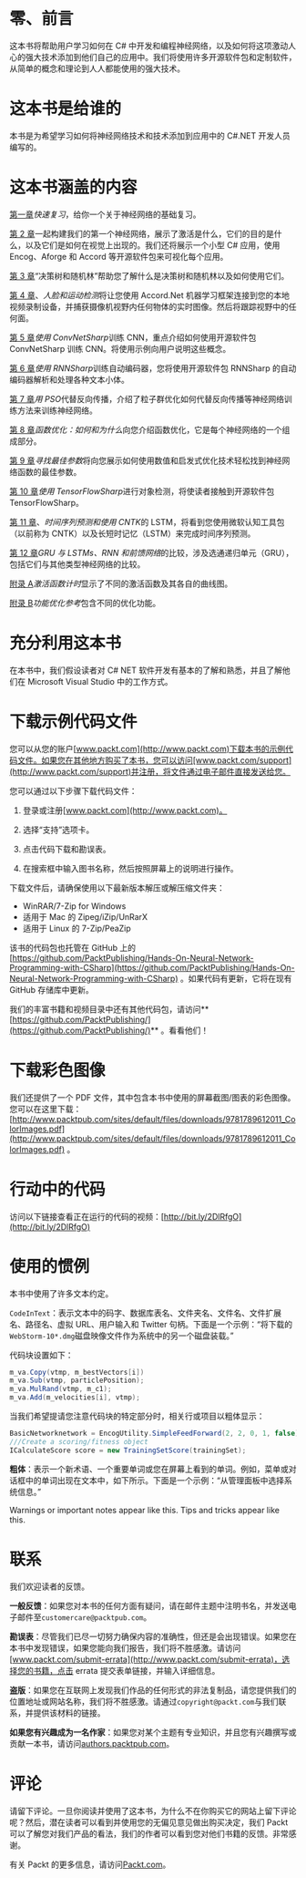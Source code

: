 # 零、前言

这本书将帮助用户学习如何在 C# 中开发和编程神经网络，以及如何将这项激动人心的强大技术添加到他们自己的应用中。我们将使用许多开源软件包和定制软件，从简单的概念和理论到人人都能使用的强大技术。

# 这本书是给谁的

本书是为希望学习如何将神经网络技术和技术添加到应用中的 C#.NET 开发人员编写的。

# 这本书涵盖的内容

[第一章](01.html)*快速复习*，给你一个关于神经网络的基础复习。

[第 2 章](02.html)一起构建我们的第一个神经网络，展示了激活是什么，它们的目的是什么，以及它们是如何在视觉上出现的。我们还将展示一个小型 C# 应用，使用 Encog、Aforge 和 Accord 等开源软件包来可视化每个应用。

[第 3 章](03.html)“决策树和随机林”帮助您了解什么是决策树和随机林以及如何使用它们。

[第 4 章](04.html)、*人脸和运动检测*将让您使用 Accord.Net 机器学习框架连接到您的本地视频录制设备，并捕获摄像机视野内任何物体的实时图像。然后将跟踪视野中的任何面。

[第 5 章](05.html)*使用 ConvNetSharp*训练 CNN，重点介绍如何使用开源软件包 ConvNetSharp 训练 CNN。将使用示例向用户说明这些概念。

[第 6 章](06.html)*使用 RNNSharp*训练自动编码器，您将使用开源软件包 RNNSharp 的自动编码器解析和处理各种文本小体。

[第 7 章](07.html)*用 PSO*代替反向传播，介绍了粒子群优化如何代替反向传播等神经网络训练方法来训练神经网络。

[第 8 章](08.html)*函数优化：如何和为什么*向您介绍函数优化，它是每个神经网络的一个组成部分。

[第 9 章](09.html)*寻找最佳参数*将向您展示如何使用数值和启发式优化技术轻松找到神经网络函数的最佳参数。

[第 10 章](10.html)*使用 TensorFlowSharp*进行对象检测，将使读者接触到开源软件包 TensorFlowSharp。

[第 11 章](11.html)、*时间序列预测和使用 CNTK*的 LSTM，将看到您使用微软认知工具包（以前称为 CNTK）以及长短时记忆（LSTM）来完成时间序列预测。

[第 12 章](12.html)*GRU 与 LSTMs、RNN 和前馈网络*的比较，涉及选通递归单元（GRU），包括它们与其他类型神经网络的比较。

[附录 A](13.html)*激活函数计时*显示了不同的激活函数及其各自的曲线图。

[附录 B](14.html)*功能优化参考*包含不同的优化功能。

# 充分利用这本书

在本书中，我们假设读者对 C# NET 软件开发有基本的了解和熟悉，并且了解他们在 Microsoft Visual Studio 中的工作方式。

# 下载示例代码文件

您可以从您的账户[www.packt.com](http://www.packt.com)下载本书的示例代码文件。如果您在其他地方购买了本书，您可以访问[www.packt.com/support](http://www.packt.com/support)并注册，将文件通过电子邮件直接发送给您。

您可以通过以下步骤下载代码文件：

1.  登录或注册[www.packt.com](http://www.packt.com)。
2.  选择“支持”选项卡。

3.  点击代码下载和勘误表。
4.  在搜索框中输入图书名称，然后按照屏幕上的说明进行操作。

下载文件后，请确保使用以下最新版本解压或解压缩文件夹：

*   WinRAR/7-Zip for Windows
*   适用于 Mac 的 Zipeg/iZip/UnRarX
*   适用于 Linux 的 7-Zip/PeaZip

该书的代码包也托管在 GitHub 上的[https://github.com/PacktPublishing/Hands-On-Neural-Network-Programming-with-CSharp](https://github.com/PacktPublishing/Hands-On-Neural-Network-Programming-with-CSharp) 。如果代码有更新，它将在现有 GitHub 存储库中更新。

我们的丰富书籍和视频目录中还有其他代码包，请访问**[https://github.com/PacktPublishing/](https://github.com/PacktPublishing/)** 。看看他们！

# 下载彩色图像

我们还提供了一个 PDF 文件，其中包含本书中使用的屏幕截图/图表的彩色图像。您可以在这里下载：[http://www.packtpub.com/sites/default/files/downloads/9781789612011_ColorImages.pdf](http://www.packtpub.com/sites/default/files/downloads/9781789612011_ColorImages.pdf) 。

# 行动中的代码

访问以下链接查看正在运行的代码的视频：[http://bit.ly/2DlRfgO](http://bit.ly/2DlRfgO)

# 使用的惯例

本书中使用了许多文本约定。

`CodeInText`：表示文本中的码字、数据库表名、文件夹名、文件名、文件扩展名、路径名、虚拟 URL、用户输入和 Twitter 句柄。下面是一个示例：“将下载的`WebStorm-10*.dmg`磁盘映像文件作为系统中的另一个磁盘装载。”

代码块设置如下：

```cs
m_va.Copy(vtmp, m_bestVectors[i])
m_va.Sub(vtmp, particlePosition);
m_va.MulRand(vtmp, m_c1);
m_va.Add(m_velocities[i], vtmp);
```

当我们希望提请您注意代码块的特定部分时，相关行或项目以粗体显示：

```cs
BasicNetworknetwork = EncogUtility.SimpleFeedForward(2, 2, 0, 1, false);
///Create a scoring/fitness object
ICalculateScore score = new TrainingSetScore(trainingSet);
```

**粗体**：表示一个新术语、一个重要单词或您在屏幕上看到的单词。例如，菜单或对话框中的单词出现在文本中，如下所示。下面是一个示例：“从管理面板中选择系统信息。”

Warnings or important notes appear like this. Tips and tricks appear like this.

# 联系

我们欢迎读者的反馈。

**一般反馈**：如果您对本书的任何方面有疑问，请在邮件主题中注明书名，并发送电子邮件至`customercare@packtpub.com`。

**勘误表**：尽管我们已尽一切努力确保内容的准确性，但还是会出现错误。如果您在本书中发现错误，如果您能向我们报告，我们将不胜感激。请访问[www.packt.com/submit-errata](http://www.packt.com/submit-errata)，选择您的书籍，点击 errata 提交表单链接，并输入详细信息。

**盗版**：如果您在互联网上发现我们作品的任何形式的非法复制品，请您提供我们的位置地址或网站名称，我们将不胜感激。请通过`copyright@packt.com`与我们联系，并提供该材料的链接。

**如果您有兴趣成为一名作家**：如果您对某个主题有专业知识，并且您有兴趣撰写或贡献一本书，请访问[authors.packtpub.com](http://authors.packtpub.com/)。

# 评论

请留下评论。一旦你阅读并使用了这本书，为什么不在你购买它的网站上留下评论呢？然后，潜在读者可以看到并使用您的无偏见意见做出购买决定，我们 Packt 可以了解您对我们产品的看法，我们的作者可以看到您对他们书籍的反馈。非常感谢。

有关 Packt 的更多信息，请访问[Packt.com](http://www.packt.com/)。